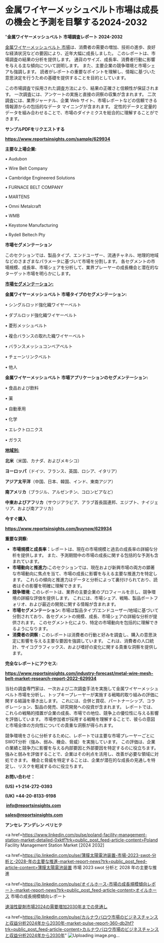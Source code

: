 # 金属ワイヤーメッシュベルト市場は成長の機会と予測を目撃する2024-2032

"<strong>金属ワイヤーメッシュベルト 市場調査レポート 2024-2032</strong>

<a href=https://www.reportsinsights.com/sample/629934>金属ワイヤーメッシュベルト 市場</a>は、消費者の需要の増加、技術の進歩、良好な経済状況などの要因により、近年大幅に成長しました。 このレポートは、市場調査の結果の分析を提供します。 通貨のサイズ、成長率、消費者行動に影響を与える主な傾向について説明します。 また、主要企業の競争環境と市場シェアも強調します。 読者がレポートの重要なポイントを理解し、情報に基づいた意思決定を行うための基礎を提供することを目的としています。

この市場調査で採用された調査方法により、結果の正確さと信頼性が保証されます。 一次調査には、アンケートの実施と直接の洞察の収集が含まれます。 二次調査には、業界ジャーナル、企業 Web サイト、市場レポートなどの信頼できる情報源からの包括的なデータ マイニングが含まれます。 定性的データと定量的データを組み合わせることで、市場のダイナミクスを総合的に理解することができます。

<strong><b>サンプルPDFをリクエストする</b></strong>

<a href=https://www.reportsinsights.com/sample/629934><strong><u>https://www.reportsinsights.com/sample/629934</u></strong></a>

<strong>主要な上場企業:</strong>

• Audubon

• Wire Belt Company

• Cambridge Engineered Solutions

• FURNACE BELT COMPANY

• MARTENS

• Omni Metalcraft

• WMB

• Keystone Manufacturing

• Rydell Beltech Pty

<strong>市場セグメンテーション</strong>

このセクションでは、製品タイプ、エンドユーザー、流通チャネル、地理的地域などのさまざまなパラメータに基づいて市場を分割します。 各セグメントの市場規模、成長率、市場シェアを分析して、業界プレーヤーの成長機会と潜在的なターゲット市場を明らかにします。

<strong><u>市場セグメンテーション</u></strong><strong><u>:</u></strong>

<strong>金属ワイヤーメッシュベルト 市場タイプのセグメンテーション:</strong>

• シングルロッド強化織ワイヤーベルト

• ダブルロッド強化織ワイヤーベルト

• 菱形メッシュベルト

• 複合バランスの取れた織ワイヤーベルト

• バランスメッシュコンベアベルト

• チェーンリンクベルト

• 他人

<strong>金属ワイヤーメッシュベルト 市場アプリケーションのセグメンテーション:</strong>

• 食品および飲料

• 薬

• 自動車用

• 化学

• エレクトロニクス

• ガラス

<strong><u>地域別</u></strong><strong><u>:</u></strong>

<strong>北米</strong>（米国、カナダ、およびメキシコ）

<strong>ヨーロッパ</strong>（ドイツ、フランス、英国、ロシア、イタリア）

<strong>アジア太平洋</strong>（中国、日本、韓国、インド、東南アジア）

<strong>南アメリカ</strong>（ブラジル、アルゼンチン、コロンビアなど）

<strong>中東およびアフリカ</strong>（サウジアラビア、アラブ首長国連邦、エジプト、ナイジェリア、および南アフリカ）

<strong>今すぐ購入</strong>

<a href=https://www.reportsinsights.com/buynow/629934><strong><u>https://www.reportsinsights.com/buynow/629934</u></strong></a>

<strong>重要な洞察:</strong>
<ul>
  <li><strong>市場規模と成長率：</strong>レポートは、現在の市場規模と過去の成長率の詳細な分析を提供します。 また、予測期間中の市場の成長に関する包括的な予測も含まれています。</li>
  <li><strong>市場動向と推進力:</strong>このセクションでは、現在および新興市場の両方の顕著な市場動向に焦点を当て、市場の成長に影響を与える主要な推進力を特定します。 これらの傾向と推進力はデータと分析によって裏付けられており、読者はその影響を明確に理解できます。</li>
  <li><strong>競争環境</strong>: このレポートは、業界の主要企業のプロフィールを示し、競争環境の詳細な評価を提供します。 これには、市場シェア、戦略、製品ポートフォリオ、および最近の開発に関する情報が含まれます。</li>
  <li><strong>市場セグメンテーション: </strong>市場は製品タイプ/エンドユーザー/地域に基づいて分割されており、各セグメントの規模、成長、市場シェアの詳細な分析が提供されます。 このセグメント化により、特定の市場動向を包括的に理解できるようになります。</li>
  <li><strong>消費者の洞察 : </strong>このレポートは消費者の行動と好みを調査し、購入の意思決定に影響を与える主要な要因を強調しています。 これは、消費者の人口統計、サイコグラフィックス、および嗜好の変化に関する貴重な洞察を提供します。</li>
</ul>
<strong>完全なレポートにアクセス:</strong>

<a href=https://www.reportsinsights.com/industry-forecast/metal-wire-mesh-belt-market-research-report-2022-629934><strong><u><b>https://www.reportsinsights.com/industry-forecast/metal-wire-mesh-belt-market-research-report-2022-629934</b></u></strong></a>

当社の調査専門家は、一次および二次調査手法を実施して金属ワイヤーメッシュベルト市場を分析し、トップキープレーヤーが実施する戦略的取り組みの評価に関する結論を導き出します。 これには、合併と買収、パートナーシップ、コラボレーション、製品の発売、研究開発への投資が含まれます。 レポートでは、これらの戦略的措置が企業の成長、市場での地位、競争上の優位性に与える影響を評価しています。 市場参加者が採用する戦略を理解することで、彼らの意図と市場全体の方向性についての貴重な洞察が得られます。

競争環境をさらに分析するために、レポートでは主要な市場プレーヤーごとにSWOT分析（強み、弱み、機会、脅威）を実施しています。 この評価は、企業の業績と競争力に影響を与える内部要因と外部要因を特定するのに役立ちます。 強みと弱みを評価することで、企業はその利点を活用し、改善が必要な領域に対処できます。 機会と脅威を特定することは、企業が潜在的な成長の見通しを特定し、リスクを軽減するのに役立ちます。

<strong>お問い合わせ：</strong>

<strong>(US) +1-214-272-0393</strong>

<strong>(UK) +44-20-8133-9198</strong>

<strong> </strong><a href=info@reportsinsights.com><strong><u>info@reportsinsights.com</u></strong></a>

<a href=sales@reportsinsights.com><strong><u>sales@reportsinsights.com</u></strong></a>

<strong>アンセレ アンデレン ベリヒテ</strong>

<a href=https://www.linkedin.com/pulse/poland-facility-management-station-market-detailed-0xktf?trk=public_post_feed-article-content>Poland Facility Management Station Market [2024 2032]</a>

<a href=https://jp.linkedin.com/pulse/薄膜太陽電池装置-市場-2023-swot-分析と-2028-年の主要な推進-market-report-news?trk=public_post_feed-article-content>薄膜太陽電池装置 市場 2023 swot 分析と 2028 年の主要な推進</a>

<a href=https://jp.linkedin.com/pulse/オイルホース-市場の成長規模傾向レポート-market-report-news?trk=public_post_feed-article-content>オイルホース 市場の成長規模傾向レポート</a>

<a href=https://www.linkedin.com/pulse/速溶性錠剤市場2024の需要増加2030年までの見通し-healthscope-news-245-ijawf/>速溶性錠剤市場2024の需要増加2030年までの見通し</a>

<a href=https://jp.linkedin.com/pulse/カルナウバロウ市場のビジネスチャンスと収益分析2024年から2030年-market-pulse-report-360-db2hf?trk=public_post_feed-article-content>カルナウバロウ市場のビジネスチャンスと収益分析2024年から2030年</a>"
![Uploading image.png…]()
